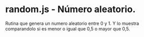 random.js - Número aleatorio.
==================================================

Rutina que genera un numero aleatorio entre 0 y 1. Y lo muestra comparandolo si es menor o igual que 0,5 o mayor que 0,5.

